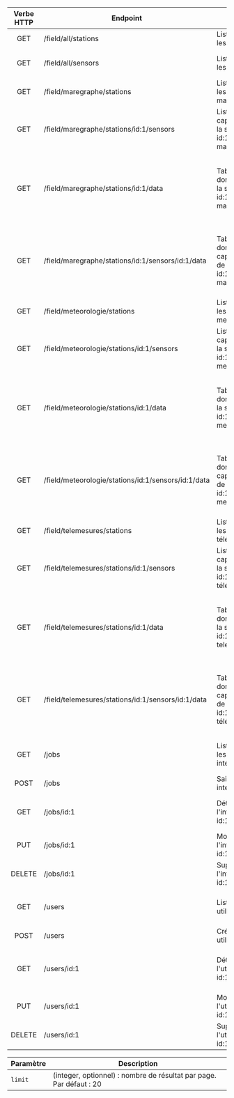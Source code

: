 | Verbe HTTP | Endpoint                                            | Action                                                                | Retour                                                                                            | Paramètres |
| :--------: | --------------------------------------------------- | --------------------------------------------------------------------- | ------------------------------------------------------------------------------------------------- | ---------- |
|    GET     | /field/all/stations                                 | Liste toutes les stations                                             | Nom de chaque station                                                                             | `limit`    |
|    GET     | /field/all/sensors                                  | Liste de tout les capteurs                                            | Nom de chaque capteur                                                                             | `limit`    |
|    GET     | /field/maregraphe/stations                          | Liste toutes les stations marégraphe                                  | Nom de chaque station marégraphe                                                                  |
|    GET     | /field/maregraphe/stations/id:1/sensors             | Liste tout les capteurs de la station id:1 de marégraphe              | Nom de chaque capteur de la station marégraphe                                                    |
|    GET     | /field/maregraphe/stations/id:1/data                | Tableau de données de la station id:1 de marégraphe                   | Nom de la station, noms des capteurs, date de la mesure, heure de la mesure, données de la mesure | `limit`    |
|    GET     | /field/maregraphe/stations/id:1/sensors/id:1/data   | Tableau de données du capteur id:1 de la station id:1 de marégraphe   | Nom de la station, nom du capteur, date de la mesure, heure de la mesure, donnée de la mesure     | `limit`    |
|    GET     | /field/meteorologie/stations                        | Liste toutes les stations meteorologie                                | Nom de chaque station meteorologie                                                                |
|    GET     | /field/meteorologie/stations/id:1/sensors           | Liste tout les capteurs de la station id:1 de meteorologie            | Nom de chaque capteur de la station meteorologie                                                  |
|    GET     | /field/meteorologie/stations/id:1/data              | Tableau de données de la station id:1 de meteorologie                 | Nom de la station, nom des capteurs, date de la mesure, heure de la mesure, données de la mesure  | `limit`    |
|    GET     | /field/meteorologie/stations/id:1/sensors/id:1/data | Tableau de données du capteur id:1 de la station id:1 de meteorologie | Nom de la station, nom du capteur, date de la mesure, heure de la mesure, donnée de la mesure     | `limit`    |
|    GET     | /field/telemesures/stations                         | Liste toutes les stations télémesures                                 | Nom de chaque station télémesures                                                                 |
|    GET     | /field/telemesures/stations/id:1/sensors            | Liste tout les capteurs de la station id:1 de télémesures             | Nom de chaque capteur de la station télémesures                                                   |
|    GET     | /field/telemesures/stations/id:1/data               | Tableau de données de la station id:1 de telemesures                  | Nom de la station, nom des capteurs, deate de la mesure, heure de la mesure, données de la mesure | `limit`    |
|    GET     | /field/telemesures/stations/id:1/sensors/id:1/data  | Tableau de données du capteur id:1 de la station id:1 de télémesures  | Nom de la station, nom du capteur, date de la mesure, heure de la mesure, donnée de la mesure     | `limit`    |
|    GET     | /jobs                                               | Liste toutes les interventions                                        | Numéro et titre de chaque intervention                                                            | `limit`    |
|    POST    | /jobs                                               | Saisir une intervention                                               |                                                                                                   |
|    GET     | /jobs/id:1                                          | Détails de l'intervention id:1                                        | Numéro, titre, date, heure, contenu de l'intervention                                             |
|    PUT     | /jobs/id:1                                          | Modifier l'intervention id:1                                          |                                                                                                   |
|   DELETE   | /jobs/id:1                                          | Supprimer l'intervention id:1                                         |                                                                                                   |
|    GET     | /users                                              | Liste tout les utilisateurs                                           | Nom, prénom, rang de chaque utilisateur                                                           |
|    POST    | /users                                              | Créer un utilisateur                                                  |                                                                                                   |
|    GET     | /users/id:1                                         | Détail de l'utilisateur id:1                                          | Nom, prénom, rang, nombre d'interventions créées de l'utilisateur                                 |
|    PUT     | /users/id:1                                         | Modifier l'utilisateur id:1                                           |                                                                                                   |
|   DELETE   | /users/id:1                                         | Supprimer l'utilisateur id:1                                          |                                                                                                   |

| Paramètre | Description                                                         |
| --------- | ------------------------------------------------------------------- |
| `limit`   | (integer, optionnel) : nombre de résultat par page. Par défaut : 20 |
